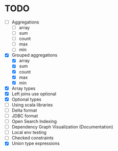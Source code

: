 # TODO

- [ ] Aggregations
  - [ ] array
  - [ ] sum
  - [ ] count
  - [ ] max
  - [ ] min
- [x] Grouped aggregations
  - [x] array
  - [x] sum
  - [x] count
  - [x] max
  - [x] min
- [x] Array types
- [x] Left joins use optional
- [x] Optional types
- [ ] Using scala libraries 
- [ ] Delta format
- [ ] JDBC format
- [ ] Open Search Indexing
- [ ] Dependency Graph Visualization (Documentation)
- [ ] Local env testing
- [ ] Checked constraints
- [x] Union type expressions
